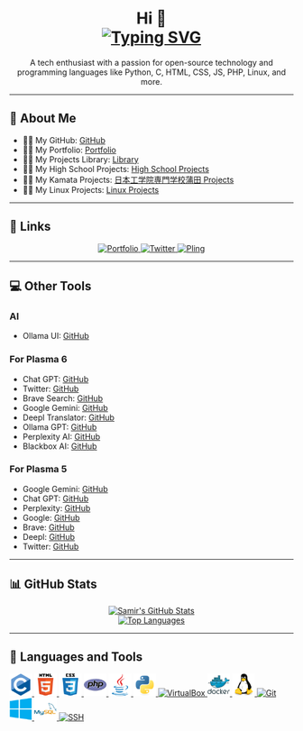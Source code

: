 <h1 align="center">
  <b>Hi 👋</b>
  <br>
  <a href="https://samirgaire10.github.io/Portfolio/" target="_blank">
    <img src="https://readme-typing-svg.demolab.com/?lines=I'm+Samir+Gaire;+私は,+ガイレ+サミル;म+समिर‌+गैरे+हो;" alt="Typing SVG">
  </a>
</h1>

<p align="center">
  A tech enthusiast with a passion for open-source technology and programming languages like Python, C, HTML, CSS, JS, PHP, Linux, and more.
</p>

---

## 🚀 About Me

- 👨‍💻 My GitHub: [GitHub](https://github.com/samirgaire10)
- 👨‍💻 My Portfolio: [Portfolio](https://samirgaire10.github.io/Portfolio/)
- 👨‍💻 My Projects Library: [Library](https://samirgaire10.github.io/Library/)
- 👨‍💻 My High School Projects: [High School Projects](https://samirgaire10.github.io/High-School-Web-Projects/)
- 👨‍💻 My Kamata Projects: [日本工学院専門学校蒲田 Projects](https://samirgaire10.github.io/kamata/)
- 👨‍💻 My Linux Projects: [Linux Projects](https://samirgaire10.github.io/linux/)

---

## 🔗 Links

<p align="center">
  <a href="https://samirgaire10.github.io/Portfolio/">
    <img src="https://img.shields.io/badge/my_portfolio-000?style=for-the-badge&logo=ko-fi&logoColor=white" alt="Portfolio">
  </a>
  <a href="https://twitter.com/samirgaire10_">
    <img src="https://img.shields.io/badge/twitter-1DA1F2?style=for-the-badge&logo=twitter&logoColor=white" alt="Twitter">
  </a>
  <a href="https://www.pling.com/u/samirgaire10/products">
    <img src="https://www.pling.com/stores/media/store_pling/pling-logo.png" width="100" alt="Pling">
  </a>
</p>

---

## 💻 Other Tools

### AI

- Ollama UI: [GitHub](https://github.com/samirgaire10/ollama-ui.git)

### For Plasma 6

- Chat GPT: [GitHub](https://github.com/samirgaire10/com.samirgaire10.chatgpt-plasma6.git)
- Twitter: [GitHub](https://github.com/samirgaire10/com.samirgaire10.Twitter-plasma6.git)
- Brave Search: [GitHub](https://github.com/samirgaire10/com.samirgaire10.Brave-plasma6.git)
- Google Gemini: [GitHub](https://github.com/samirgaire10/com.samirgaire10.google_gemini-plasma6.git)
- Deepl Translator: [GitHub](https://github.com/samirgaire10/com.samirgaire10.Deepl-plasma6.git)
- Ollama GPT: [GitHub](https://github.com/samirgaire10/com.samirgaire10.Ollama-plasma6.git)
- Perplexity AI: [GitHub](https://github.com/samirgaire10/com.samirgaire10.perplexityAi-plasma6.git)
- Blackbox AI: [GitHub](https://github.com/samirgaire10/blackbox.AI.git)

### For Plasma 5

- Google Gemini: [GitHub](https://github.com/samirgaire10/com.samirgaire10.Google-Gemini)
- Chat GPT: [GitHub](https://github.com/dark-eye/com.darkeye.chatGPT)
- Perplexity: [GitHub](https://github.com/samirgaire10/com.samirgaire10.perplexity)
- Google: [GitHub](https://github.com/samirgaire10/com.samirgaire10.google)
- Brave: [GitHub](https://github.com/samirgaire10/com.samirgaire10.brave)
- Deepl: [GitHub](https://github.com/samirgaire10/com.samirgaire10.Deepl)
- Twitter: [GitHub](https://github.com/samirgaire10/com.samirgaire10.twitter.git)

---

## 📊 GitHub Stats

<p align="center">
  <a href="https://github.com/samirgaire10">
    <img src="https://github-readme-stats.vercel.app/api?username=samirgaire10&show_icons=true&theme=tokyonight" alt="Samir's GitHub Stats">
  </a>
  <br>
  <a href="https://github.com/samirgaire10">
    <img src="https://github-readme-stats.vercel.app/api/top-langs/?username=samirgaire10&show_icons=true&theme=tokyonight&layout=pie" alt="Top Languages">
  </a>
</p>

---

## 🔗 Languages and Tools

<p align="left"> 
  <!-- C -->
  <a href="https://www.cprogramming.com/" target="_blank" rel="noreferrer"> 
    <img src="https://raw.githubusercontent.com/devicons/devicon/master/icons/c/c-original.svg" alt="C" width="40" height="40"/>
  </a> 
  <!-- HTML -->
  <a href="https://www.w3.org/html/" target="_blank" rel="noreferrer"> 
    <img src="https://raw.githubusercontent.com/devicons/devicon/master/icons/html5/html5-original-wordmark.svg" alt="HTML5" width="40" height="40"/>
  </a>
  <!-- CSS -->
  <a href="https://www.w3schools.com/css/" target="_blank" rel="noreferrer"> 
    <img src="https://raw.githubusercontent.com/devicons/devicon/master/icons/css3/css3-original-wordmark.svg" alt="CSS3" width="40" height="40"/>
  </a> 
  <!-- PHP -->
  <a href="https://www.php.net" target="_blank" rel="noreferrer"> 
    <img src="https://raw.githubusercontent.com/devicons/devicon/master/icons/php/php-original.svg" alt="PHP" width="40" height="40"/>
  </a> 
  <!-- Java -->
  <a href="https://www.java.com" target="_blank" rel="noreferrer">
    <img src="https://raw.githubusercontent.com/devicons/devicon/master/icons/java/java-original.svg" alt="Java" width="40" height="40"/>
  </a>
  <!-- Python -->
  <a href="https://www.python.org" target="_blank" rel="noreferrer"> 
    <img src="https://raw.githubusercontent.com/devicons/devicon/master/icons/python/python-original.svg" alt="Python" width="40" height="40"/>
  </a> 
  <!-- VirtualBox -->
  <a href="https://www.virtualbox.org/" target="_blank" rel="noreferrer"> 
    <img src="https://www.vectorlogo.zone/logos/virtualbox/virtualbox-icon.svg" alt="VirtualBox" width="40" height="40"/>
  </a> 
  <!-- Docker -->
  <a href="https://www.docker.com/" target="_blank" rel="noreferrer"> 
    <img src="https://raw.githubusercontent.com/devicons/devicon/master/icons/docker/docker-original-wordmark.svg" alt="Docker" width="40" height="40"/>
  </a> 
  <!-- Linux -->
  <a href="https://www.linux.org/" target="_blank" rel="noreferrer"> 
    <img src="https://raw.githubusercontent.com/devicons/devicon/master/icons/linux/linux-original.svg" alt="Linux" width="40" height="40"/>
  </a> 
  <!-- Git -->
  <a href="https://git-scm.com/" target="_blank" rel="noreferrer"> 
    <img src="https://www.vectorlogo.zone/logos/git-scm/git-scm-icon.svg" alt="Git" width="40" height="40"/>
  </a> 
  <!-- Windows -->
  <a href="https://www.microsoft.com/windows" target="_blank" rel="noreferrer"> 
    <img src="https://raw.githubusercontent.com/devicons/devicon/master/icons/windows8/windows8-original.svg" alt="Windows" width="40" height="40"/>
  </a>
  <!-- SQL -->
  <a href="https://www.mysql.com/" target="_blank" rel="noreferrer"> 
    <img src="https://raw.githubusercontent.com/devicons/devicon/master/icons/mysql/mysql-original-wordmark.svg" alt="SQL" width="40" height="40"/>
  </a> 
  <!-- SSH -->
  <a href="https://www.ssh.com/" target="_blank" rel="noreferrer"> 
    <img src="https://www.vectorlogo.zone/logos/openssh/openssh-icon.svg" alt="SSH" width="40" height="40"/>
  </a>
</p>

